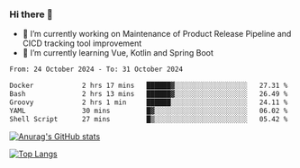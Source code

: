 ### Hi there 👋

- 🔭 I’m currently working on Maintenance of Product Release Pipeline and CICD tracking tool improvement
- 🌱 I’m currently learning Vue, Kotlin and Spring Boot

<!--START_SECTION:waka-->

```txt
From: 24 October 2024 - To: 31 October 2024

Docker            2 hrs 17 mins   ██████▓░░░░░░░░░░░░░░░░░░   27.31 %
Bash              2 hrs 13 mins   ██████▓░░░░░░░░░░░░░░░░░░   26.49 %
Groovy            2 hrs 1 min     ██████░░░░░░░░░░░░░░░░░░░   24.11 %
YAML              30 mins         █▓░░░░░░░░░░░░░░░░░░░░░░░   06.02 %
Shell Script      27 mins         █▒░░░░░░░░░░░░░░░░░░░░░░░   05.42 %
```

<!--END_SECTION:waka-->

[![Anurag's GitHub stats](https://github-readme-stats.vercel.app/api?username=yunhao981&show_icons=true&theme=solarized-dark)](https://github.com/anuraghazra/github-readme-stats)

[![Top Langs](https://github-readme-stats.vercel.app/api/top-langs/?username=yunhao981&theme=solarized-dark&layout=compact)](https://github.com/anuraghazra/github-readme-stats)

<!--
**yunhao981/yunhao981** is a ✨ _special_ ✨ repository because its `README.md` (this file) appears on your GitHub profile.

Here are some ideas to get you started:

- 🔭 I’m currently working on Maintenance of Release Pipeline and CICD tracking tool improvement
- 🌱 I’m currently learning Vue, Kotlin and Spring Boot
- 👯 I’m looking to collaborate on ...
- 🤔 I’m looking for help with ...
- 💬 Ask me about ...
- 📫 How to reach me: ...
- 😄 Pronouns: ...
- ⚡ Fun fact: ...
-->


